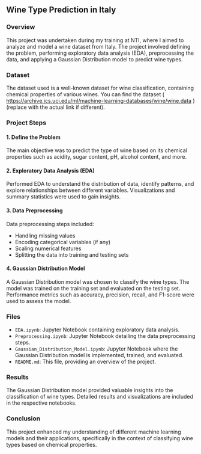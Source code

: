 
## Wine Type Prediction in Italy

### Overview

This project was undertaken during my training at NTI, where I aimed to analyze and model a wine dataset from Italy. The project involved defining the problem, performing exploratory data analysis (EDA), preprocessing the data, and applying a Gaussian Distribution model to predict wine types.

### Dataset

The dataset used is a well-known dataset for wine classification, containing chemical properties of various wines. You can find the dataset ( https://archive.ics.uci.edu/ml/machine-learning-databases/wine/wine.data ) (replace with the actual link if different).

### Project Steps

#### 1. Define the Problem
The main objective was to predict the type of wine based on its chemical properties such as acidity, sugar content, pH, alcohol content, and more.

#### 2. Exploratory Data Analysis (EDA)
Performed EDA to understand the distribution of data, identify patterns, and explore relationships between different variables. Visualizations and summary statistics were used to gain insights.

#### 3. Data Preprocessing
Data preprocessing steps included:
- Handling missing values
- Encoding categorical variables (if any)
- Scaling numerical features
- Splitting the data into training and testing sets

#### 4. Gaussian Distribution Model
A Gaussian Distribution model was chosen to classify the wine types. The model was trained on the training set and evaluated on the testing set. Performance metrics such as accuracy, precision, recall, and F1-score were used to assess the model.

### Files

- `EDA.ipynb`: Jupyter Notebook containing exploratory data analysis.
- `Preprocessing.ipynb`: Jupyter Notebook detailing the data preprocessing steps.
- `Gaussian_Distribution_Model.ipynb`: Jupyter Notebook where the Gaussian Distribution model is implemented, trained, and evaluated.
- `README.md`: This file, providing an overview of the project.

### Results

The Gaussian Distribution model provided valuable insights into the classification of wine types. Detailed results and visualizations are included in the respective notebooks.

### Conclusion

This project enhanced my understanding of different machine learning models and their applications, specifically in the context of classifying wine types based on chemical properties.

